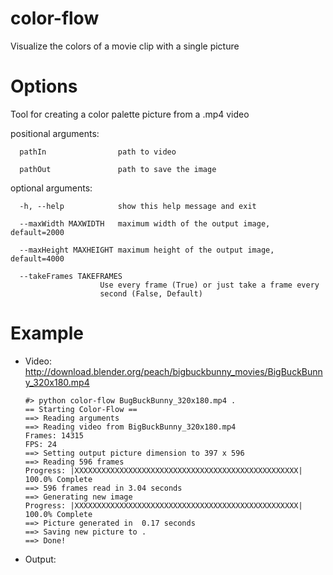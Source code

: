 # color-flow
Visualize the colors of a movie clip with a single picture

# Options
Tool for creating a color palette picture from a .mp4 video

positional arguments:

      pathIn                path to video
  
      pathOut               path to save the image

optional arguments:

      -h, --help            show this help message and exit
  
      --maxWidth MAXWIDTH   maximum width of the output image, default=2000

      --maxHeight MAXHEIGHT maximum height of the output image, default=4000

      --takeFrames TAKEFRAMES
                        Use every frame (True) or just take a frame every
                        second (False, Default)

# Example

* Video: http://download.blender.org/peach/bigbuckbunny_movies/BigBuckBunny_320x180.mp4

      #> python color-flow BugBuckBunny_320x180.mp4 .
      == Starting Color-Flow ==
      ==> Reading arguments
      ==> Reading video from BigBuckBunny_320x180.mp4
      Frames: 14315
      FPS: 24
      ==> Setting output picture dimension to 397 x 596
      ==> Reading 596 frames
      Progress: |XXXXXXXXXXXXXXXXXXXXXXXXXXXXXXXXXXXXXXXXXXXXXXXXXX| 100.0% Complete
      ==> 596 frames read in 3.04 seconds
      ==> Generating new image
      Progress: |XXXXXXXXXXXXXXXXXXXXXXXXXXXXXXXXXXXXXXXXXXXXXXXXXX| 100.0% Complete
      ==> Picture generated in  0.17 seconds
      ==> Saving new picture to .
      ==> Done!

    
* Output:
